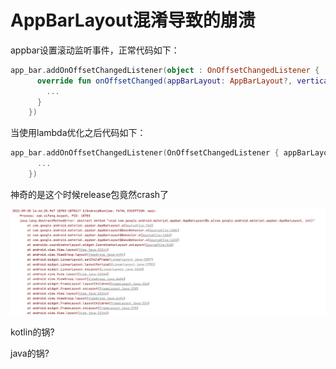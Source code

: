 # AppBarLayout混淆导致的崩溃

appbar设置滚动监听事件，正常代码如下：

```kotlin
app_bar.addOnOffsetChangedListener(object : OnOffsetChangedListener {
      override fun onOffsetChanged(appBarLayout: AppBarLayout?, verticalOffset: Int) {
        ...
      }
    })
```

当使用lambda优化之后代码如下：

```kotlin
app_bar.addOnOffsetChangedListener(OnOffsetChangedListener { appBarLayout, verticalOffset ->
      ...
    })
```

神奇的是这个时候release包竟然crash了

![](<../.gitbook/assets/image (163).png>)

kotlin的锅?

java的锅?
